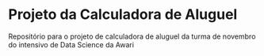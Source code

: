 # Projeto da Calculadora de Aluguel

Repositório para o projeto de calculadora de aluguel da turma de novembro do intensivo de Data Science da Awari
